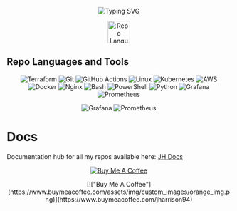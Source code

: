 <p align="center">
  <img src="https://readme-typing-svg.demolab.com?font=Fira+Code&pause=1000&width=435&lines=JH+Documentation+For+My+GitHub+Repos" alt="Typing SVG"/>
</p>

<p align="center">
  <img src="https://media.giphy.com/media/hvRJCLFzcasrR4ia7z/giphy.gif" width="50" alt="Repo Languages and Tools"/>
</p>

## Repo Languages and Tools
<p align="center">
  <img src="https://img.shields.io/badge/-Terraform-623CE4?style=flat&logo=terraform&logoColor=white" alt="Terraform" />
  <img src="https://img.shields.io/badge/-Git-F05032?style=flat&logo=git&logoColor=white" alt="Git" />
  <img src="https://img.shields.io/badge/-GitHub_Actions-2088FF?style=flat&logo=github-actions&logoColor=white" alt="GitHub Actions" />
  <img src="https://img.shields.io/badge/-Linux-FCC624?style=flat&logo=linux&logoColor=black" alt="Linux" />
  <img src="https://img.shields.io/badge/-Kubernetes-326CE5?style=flat&logo=kubernetes&logoColor=white" alt="Kubernetes" />
  <img src="https://img.shields.io/badge/-AWS-232F3E?style=flat&logo=amazon-aws&logoColor=white" alt="AWS" />
  <img src="https://img.shields.io/badge/-Docker-2496ED?style=flat&logo=docker&logoColor=white" alt="Docker" />
  <img src="https://img.shields.io/badge/-Nginx-009639?style=flat&logo=nginx&logoColor=white" alt="Nginx" />
  <img src="https://img.shields.io/badge/-Bash-4EAA25?style=flat&logo=gnu-bash&logoColor=white" alt="Bash" />
  <img src="https://img.shields.io/badge/-PowerShell-5391FE?style=flat&logo=powershell&logoColor=white" alt="PowerShell" />
  <img src="https://img.shields.io/badge/-Python-3776AB?style=flat&logo=python&logoColor=white" alt="Python" />
  <img src="https://img.shields.io/badge/-Grafana-F46800?style=flat&logo=grafana&logoColor=white" alt="Grafana" />
  <img src="https://img.shields.io/badge/-Prometheus-E6522C?style=flat&logo=prometheus&logoColor=white" alt="Prometheus" />
</p>
<p align="center">
  <img src="https://img.shields.io/badge/-Grafana-F46800?style=flat&logo=grafana&logoColor=white" alt="Grafana" />
  <img src="https://img.shields.io/badge/-Prometheus-E6522C?style=flat&logo=prometheus&logoColor=white" alt="Prometheus" />
</p>

# Docs
Documentation hub for all my repos available here: [JH Docs](https://joeharrison94.github.io/docs/)

<p align="center">
  <a href="https://www.buymeacoffee.com/jharrison94">
    <img src="https://www.buymeacoffee.com/assets/img/custom_images/orange_img.png" alt="Buy Me A Coffee">
  </a>
</p>



<p align="center">
[!["Buy Me A Coffee"](https://www.buymeacoffee.com/assets/img/custom_images/orange_img.png)](https://www.buymeacoffee.com/jharrison94)
</p>

